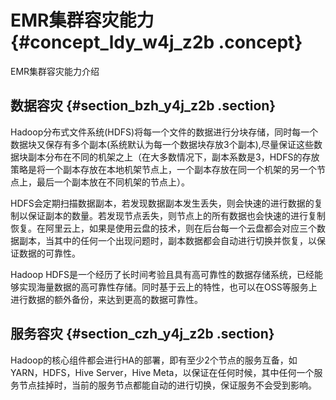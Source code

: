 # EMR集群容灾能力 {#concept_ldy_w4j_z2b .concept}

EMR集群容灾能力介绍

## 数据容灾 {#section_bzh_y4j_z2b .section}

Hadoop分布式文件系统\(HDFS\)将每一个文件的数据进行分块存储，同时每一个数据块又保存有多个副本\(系统默认为每一个数据块存放3个副本\),尽量保证这些数据块副本分布在不同的机架之上（在大多数情况下，副本系数是3，HDFS的存放策略是将一个副本存放在本地机架节点上，一个副本存放在同一个机架的另一个节点上，最后一个副本放在不同机架的节点上）。

HDFS会定期扫描数据副本，若发现数据副本发生丢失，则会快速的进行数据的复制以保证副本的数量。若发现节点丢失，则节点上的所有数据也会快速的进行复制恢复。在阿里云上，如果是使用云盘的技术，则在后台每一个云盘都会对应三个数据副本，当其中的任何一个出现问题时，副本数据都会自动进行切换并恢复，以保证数据的可靠性。

Hadoop HDFS是一个经历了长时间考验且具有高可靠性的数据存储系统，已经能够实现海量数据的高可靠性存储。同时基于云上的特性，也可以在OSS等服务上进行数据的额外备份，来达到更高的数据可靠性。

## 服务容灾 {#section_czh_y4j_z2b .section}

Hadoop的核心组件都会进行HA的部署，即有至少2个节点的服务互备，如YARN，HDFS，Hive Server，Hive Meta，以保证在任何时候，其中任何一个服务节点挂掉时，当前的服务节点都能自动的进行切换，保证服务不会受到影响。

